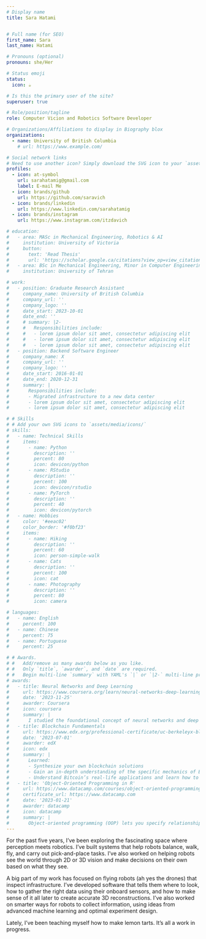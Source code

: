 ```yaml
---
# Display name
title: Sara Hatami


# Full name (for SEO)
first_name: Sara
last_name: Hatami

# Pronouns (optional)
pronouns: she/Her

# Status emoji
status:
  icon: ☕️

# Is this the primary user of the site?
superuser: true

# Role/position/tagline
role: Computer Vicion and Robotics Software Developer

# Organizations/Affiliations to display in Biography blox
organizations:
  - name: University of British Columbia
    # url: https://www.example.com/

# Social network links
# Need to use another icon? Simply download the SVG icon to your `assets/media/icons/` folder.
profiles:
  - icon: at-symbol
    url: sarahatamig@gmail.com
    label: E-mail Me
  - icon: brands/github
    url: https://github.com/saravich
  - icon: brands/linkedin
    url: https://www.linkedin.com/sarahatamig
  - icon: brands/instagram
    url: https://www.instagram.com/itzdavich

# education:
#   - area: MASc in Mechanical Engineering, Robotics & AI
#     institution: University of Victoria
#     button:
#       text: 'Read Thesis'
#       url: 'https://scholar.google.ca/citations?view_op=view_citation&hl=en&user=2sSq9loAAAAJ&citation_for_view=2sSq9loAAAAJ:9yKSN-GCB0IC'
#   - area: BSc in Mechanical Engineering, Minor in Computer Engineering
#     institution: University of Tehran

# work:
#   - position: Graduate Research Assistant
#     company_name: University of British Columbia
#     company_url: ''
#     company_logo: ''
#     date_start: 2023-10-01
#     date_end: ''
#     # summary: |2-
#     #   Responsibilities include:
#     #   - lorem ipsum dolor sit amet, consectetur adipiscing elit
#     #   - lorem ipsum dolor sit amet, consectetur adipiscing elit
#     #   - lorem ipsum dolor sit amet, consectetur adipiscing elit
#   - position: Backend Software Engineer
#     company_name: X
#     company_url: ''
#     company_logo: ''
#     date_start: 2016-01-01
#     date_end: 2020-12-31
#     summary: |
#       Responsibilities include:
#       - Migrated infrastructure to a new data center
#       - lorem ipsum dolor sit amet, consectetur adipiscing elit
#       - lorem ipsum dolor sit amet, consectetur adipiscing elit

# # Skills
# # Add your own SVG icons to `assets/media/icons/`
# skills:
#   - name: Technical Skills
#     items:
#       - name: Python
#         description: ''
#         percent: 80
#         icon: devicon/python
#       - name: RStudio
#         description: ''
#         percent: 100
#         icon: devicon/rstudio
#       - name: PyTorch
#         description: ''
#         percent: 40
#         icon: devicon/pytorch
#   - name: Hobbies
#     color: '#eeac02'
#     color_border: '#f0bf23'
#     items:
#       - name: Hiking
#         description: ''
#         percent: 60
#         icon: person-simple-walk
#       - name: Cats
#         description: ''
#         percent: 100
#         icon: cat
#       - name: Photography
#         description: ''
#         percent: 80
#         icon: camera

# languages:
#   - name: English
#     percent: 100
#   - name: Chinese
#     percent: 75
#   - name: Portuguese
#     percent: 25

# # Awards.
# #   Add/remove as many awards below as you like.
# #   Only `title`, `awarder`, and `date` are required.
# #   Begin multi-line `summary` with YAML's `|` or `|2-` multi-line prefix and indent 2 spaces below.
# awards:
#   - title: Neural Networks and Deep Learning
#     url: https://www.coursera.org/learn/neural-networks-deep-learning
#     date: '2023-11-25'
#     awarder: Coursera
#     icon: coursera
#     summary: |
#       I studied the foundational concept of neural networks and deep learning. By the end, I was familiar with the significant technological trends driving the rise of deep learning; build, train, and apply fully connected deep neural networks; implement efficient (vectorized) neural networks; identify key parameters in a neural network’s architecture; and apply deep learning to your own applications.
#   - title: Blockchain Fundamentals
#     url: https://www.edx.org/professional-certificate/uc-berkeleyx-blockchain-fundamentals
#     date: '2023-07-01'
#     awarder: edX
#     icon: edx
#     summary: |
#       Learned:
#       - Synthesize your own blockchain solutions
#       - Gain an in-depth understanding of the specific mechanics of Bitcoin
#       - Understand Bitcoin’s real-life applications and learn how to attack and destroy Bitcoin, Ethereum, smart contracts and Dapps, and alternatives to Bitcoin’s Proof-of-Work consensus algorithm
#   - title: 'Object-Oriented Programming in R'
#     url: https://www.datacamp.com/courses/object-oriented-programming-with-s3-and-r6-in-r
#     certificate_url: https://www.datacamp.com
#     date: '2023-01-21'
#     awarder: datacamp
#     icon: datacamp
#     summary: |
#       Object-oriented programming (OOP) lets you specify relationships between functions and the objects that they can act on, helping you manage complexity in your code. This is an intermediate level course, providing an introduction to OOP, using the S3 and R6 systems. S3 is a great day-to-day R programming tool that simplifies some of the functions that you write. R6 is especially useful for industry-specific analyses, working with web APIs, and building GUIs.
---
```



For the past five years, I’ve been exploring the fascinating space where perception meets robotics. I’ve built systems that help robots balance, walk, fly, and carry out pick-and-place tasks. I’ve also worked on helping robots see the world through 2D or 3D vision and make decisions on their own based on what they see.

A big part of my work has focused on flying robots (ah yes the drones) that inspect infrastructure. I’ve developed software that tells them where to look, how to gather the right data using their onboard sensors, and how to make sense of it all later to create accurate 3D reconstructions. I’ve also worked on smarter ways for robots to collect information, using ideas from advanced machine learning and optimal experiment design.

Lately, I’ve been teaching myself how to make lemon tarts. It’s all a work in progress.